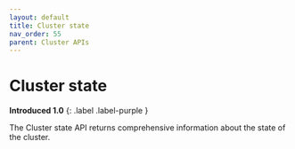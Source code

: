 ```yaml
---
layout: default
title: Cluster state
nav_order: 55
parent: Cluster APIs
---
```


# Cluster state
**Introduced 1.0**
{: .label .label-purple }

The Cluster state API returns comprehensive information about the state of the cluster.

<!-- spec_insert_start
api: cluster.state
component: endpoints
-->
<!-- spec_insert_end -->

<!-- spec_insert_start
api: cluster.state
component: path_parameters
-->
<!-- spec_insert_end -->

<!-- spec_insert_start
api: cluster.state
component: query_parameters
-->
<!-- spec_insert_end -->